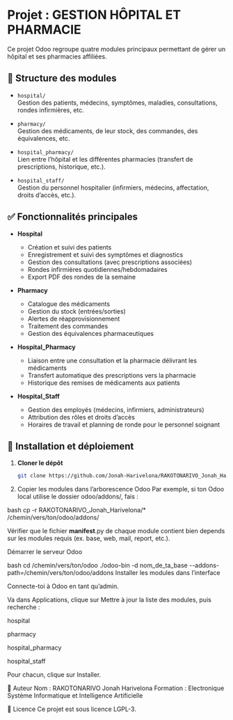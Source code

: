 # Projet : GESTION HÔPITAL ET PHARMACIE

Ce projet Odoo regroupe quatre modules principaux permettant de gérer un hôpital et ses pharmacies affiliées.

## 📂 Structure des modules

- `hospital/`  
  Gestion des patients, médecins, symptômes, maladies, consultations, rondes infirmières, etc.

- `pharmacy/`  
  Gestion des médicaments, de leur stock, des commandes, des équivalences, etc.

- `hospital_pharmacy/`  
  Lien entre l’hôpital et les différentes pharmacies (transfert de prescriptions, historique, etc.).

- `hospital_staff/`  
  Gestion du personnel hospitalier (infirmiers, médecins, affectation, droits d’accès, etc.).

## ✅ Fonctionnalités principales

- **Hospital**  
  - Création et suivi des patients  
  - Enregistrement et suivi des symptômes et diagnostics  
  - Gestion des consultations (avec prescriptions associées)  
  - Rondes infirmières quotidiennes/hebdomadaires  
  - Export PDF des rondes de la semaine  

- **Pharmacy**  
  - Catalogue des médicaments  
  - Gestion du stock (entrées/sorties)  
  - Alertes de réapprovisionnement  
  - Traitement des commandes  
  - Gestion des équivalences pharmaceutiques  

- **Hospital_Pharmacy**  
  - Liaison entre une consultation et la pharmacie délivrant les médicaments  
  - Transfert automatique des prescriptions vers la pharmacie  
  - Historique des remises de médicaments aux patients  

- **Hospital_Staff**  
  - Gestion des employés (médecins, infirmiers, administrateurs)  
  - Attribution des rôles et droits d’accès  
  - Horaires de travail et planning de ronde pour le personnel soignant  

## 🚀 Installation et déploiement

1. **Cloner le dépôt**  
   ```bash
   git clone https://github.com/Jonah-Harivelona/RAKOTONARIVO_Jonah_Harivelona.git

2. Copier les modules dans l’arborescence Odoo
Par exemple, si ton Odoo local utilise le dossier odoo/addons/, fais :

bash
cp -r RAKOTONARIVO_Jonah_Harivelona/* /chemin/vers/ton/odoo/addons/

Vérifier que le fichier __manifest__.py de chaque module contient bien depends sur les modules requis (ex. base, web, mail, report, etc.).

Démarrer le serveur Odoo

bash
cd /chemin/vers/ton/odoo
./odoo-bin -d nom_de_ta_base --addons-path=/chemin/vers/ton/odoo/addons
Installer les modules dans l’interface

Connecte-toi à Odoo en tant qu’admin.

Va dans Applications, clique sur Mettre à jour la liste des modules, puis recherche :

hospital

pharmacy

hospital_pharmacy

hospital_staff

Pour chacun, clique sur Installer.

👤 Auteur
Nom : RAKOTONARIVO Jonah Harivelona
Formation : Electronique Système Informatique et Intelligence Artificielle

📜 Licence
Ce projet est sous licence LGPL-3.
